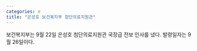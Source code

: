 ```yaml
---
categories: e
title: "은성호 보건복지부 첨단의료지원관"
---
```

보건복지부는 9월 22일 은성호 첨단의료지원관 국장급 전보 인사를 냈다. 발령일자는 9월 26일이다.